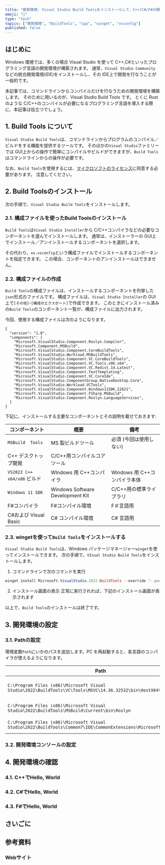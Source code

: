 ```yaml
---
title: "開発環境: Visual Studio Build Toolsをインストールして、C++/C#/F#の開発環境をつくる"
emoji: "🦾"
type: "tech"
topics: ["開発環境", "BuildTools", "cpp", "winget", "vsconfig"]
published: false
---
```


## はじめに

Windows 環境では、多くの場合 Visual Studio を使って C++,C#といったプログラミング言語の開発環境が構築されます。
通常、`Visual Studio Community` などの統合開発環境(IDE)をインストールし、その IDE上で開発を行なうことが一般的です。

本記事では、コマンドラインからコンパイルだけを行なうための開発環境を構築します。
そのために用いるのが、Visual Studio Build Tools です。
とくに Rust のような C/C++のコンパイルが必要になるプログラミング言語を導入する際に、本記事は役立つでしょう。

## 1. Build Tools について

`Visual Studio Build Tools`は、コマンドラインからプログラムのコンパイル／ビルドをする機能を提供するツールです。
そのほかの`Visual Studio`ファミリーでは GUI上からの操作で簡単にコンパイルやビルドができますが、`Build Tools`はコマンドラインからの操作が必要です。

なお、`Build Tools`を使用するには、[マイクロソフトのライセンス](https://visualstudio.microsoft.com/ja/license-terms/vs2022-ga-diagnosticbuildtools/)に同意する必要があります。
注意してください。

## 2. Build Toolsのインストール

次の手順で、`Visual Studio Build Tools`をインストールします。

### 2.1. 構成ファイルを使ったBuild Toolsのインストール

`Build Tools`は`Visual Studio Installer`から C/C++コンパイラなどの必要なコンポーネントを選んでインストールします。
通常は、インストーラーの GUI上でインストール／アンインストールするコンポーネントを選択します。

その代わり、`xx.vsconfig`という構成ファイルでインストールするコンポーネントを指定できます。
この場合、コンポーネントのアンインストールはできません。

### 2.2. 構成ファイルの作成

`Build Tools`の構成ファイルは、インストールするコンポーネントを列挙した`json`形式のファイルです。
構成ファイルは、`Visual Studio Installer`の GUI上で`[その他]`-`[構成のエクスポート]`で作成できます。
このときにインストール済みの`Build Tools`のコンポーネント一覧が、構成ファイルに出力されます。

今回、使用する構成ファイルは次のようになります。

``` json: minimum.vsconfig
{
  "version": "1.0",
  "components": [
    "Microsoft.VisualStudio.Component.Roslyn.Compiler",
    "Microsoft.Component.MSBuild",
    "Microsoft.VisualStudio.Component.CoreBuildTools",
    "Microsoft.VisualStudio.Workload.MSBuildTools",
    "Microsoft.VisualStudio.Component.VC.CoreBuildTools",
    "Microsoft.VisualStudio.Component.VC.Tools.x86.x64",
    "Microsoft.VisualStudio.Component.VC.Redist.14.Latest",
    "Microsoft.VisualStudio.Component.TextTemplating",
    "Microsoft.VisualStudio.Component.VC.CoreIde",
    "Microsoft.VisualStudio.ComponentGroup.NativeDesktop.Core",
    "Microsoft.VisualStudio.Workload.VCTools",
    "Microsoft.VisualStudio.Component.Windows11SDK.22621",
    "Microsoft.VisualStudio.Component.FSharp.MSBuild",
    "Microsoft.VisualStudio.Component.Roslyn.LanguageServices",
  ]
}

```

下記に、インストールする主要なコンポーネントとその説明を載せておきます:

| コンポーネント |  概要 | 備考 | 
| --- | --- | --- |
|  `MSBuild  Tools` | MS 製ビルドツール | 必須 (今回は使用しない) |
|  C++ デスクトップ開発 | C/C++用コンパイルコアツール | |
|  `VS2022 C++ x64/x86`  ビルド | WIndows 用 C++コンパイラ  | Windows 用 C++コンパイラ本体 |
| `Windows 11 SDK` |Windows Software Development Kit | C/C++用の標準ライブラリ |
|  F#コンパイラ |  F#コンパイル環境  | F＃言語用 |
| C#および Visual Basic | C# コンパイル環境 | C# 言語用 |

### 2.3. wingetを使って`Build Tools`をインストールする

`Visual Studio Build Tools`は、Windows パッケージマネージャー`winget`を使ってインストールできます。
次の手順で、`VIsual Studio Build Tools`をインストールします。

1. コマンドラインで次のコマンドを実行
  ``` PowerShell
  winget install Microsoft.VisualStudio.2022.BuildTools --override "--passive --config minimum.vsconfig"
  ```

2. インストール画面の表示
    正常に実行されれば、下記のインストール画面が表示されます

以上で、`Build Tools`のインストールは終了です。

## 3. 開発環境の設定

### 3.1. Pathの設定

環境変数`Path`にいかのパスを追加します。PC を再起動すると、各言語のコンパイラが使えるようになります。

| Path | 内容 |
| --- | --- |
| `C:\Program Files (x86)\Microsoft Visual Studio\2022\BuildTools\VC\Tools\MSVC\14.36.32532\bin\HostX64\x64` | C/C++用コンパイラ |
| `C:\Program Files (x86)\Microsoft Visual Studio\2022\BuildTools\MSBuild\Current\bin\Roslyn` | C#用コンパイラ |
|`C:\Program Files (x86)\Microsoft Visual Studio\2022\BuildTools\Common7\IDE\CommonExtensions\Microsoft\FSharp\Tools` |  F#用コンパイラ |

### 3.2. 開発環境コンソールの設定


## 4. 開発環境の確認

### 4.1. C++でHello, World

### 4.2. C#でHello, World

### 4.3. F#でHello, World

## さいごに

## 参考資料

### Webサイト
